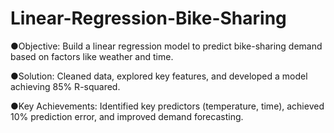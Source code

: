 # Linear-Regression-Bike-Sharing

●Objective: Build a linear regression model to predict bike-sharing demand based on factors like weather and time.

●Solution: Cleaned data, explored key features, and developed a model achieving 85% R-squared.

●Key Achievements: Identified key predictors (temperature, time), achieved 10% prediction error, and improved demand forecasting.
